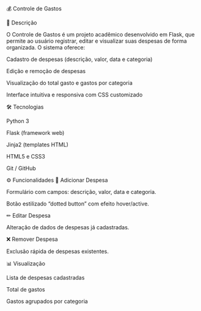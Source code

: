 💰 Controle de Gastos








📌 Descrição

O Controle de Gastos é um projeto acadêmico desenvolvido em Flask, que permite ao usuário registrar, editar e visualizar suas despesas de forma organizada. O sistema oferece:

Cadastro de despesas (descrição, valor, data e categoria)

Edição e remoção de despesas

Visualização do total gasto e gastos por categoria

Interface intuitiva e responsiva com CSS customizado

🛠 Tecnologias

Python 3

Flask (framework web)

Jinja2 (templates HTML)

HTML5 e CSS3

Git / GitHub

⚙ Funcionalidades
💾 Adicionar Despesa

Formulário com campos: descrição, valor, data e categoria.

Botão estilizado “dotted button” com efeito hover/active.

✏ Editar Despesa

Alteração de dados de despesas já cadastradas.

❌ Remover Despesa

Exclusão rápida de despesas existentes.

📊 Visualização

Lista de despesas cadastradas

Total de gastos

Gastos agrupados por categoria
